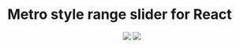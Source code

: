 # Metro style range slider for React
<p align="center">
  <a href="https://www.npmjs.org/package/react-metro-range-slider"><img src="https://img.shields.io/npm/v/react-metro-range-slider.svg?style=flat-square" /></a>
  <a href="https://travis-ci.org/imshaikot/react-metro-range-slider"><img src="https://api.travis-ci.org/imshaikot/react-metro-range-slider.svg" /></a>
</p>
